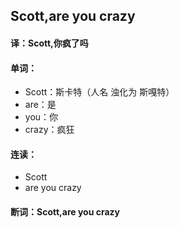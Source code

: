 ## Scott,are you crazy

#### 译：Scott,你疯了吗

#### 单词：

- Scott：斯卡特（人名 浊化为 斯嘎特）
- are：是
- you：你
- crazy：疯狂

#### 连读：

- Scott
- are you crazy

#### 断词：Scott,are you crazy
